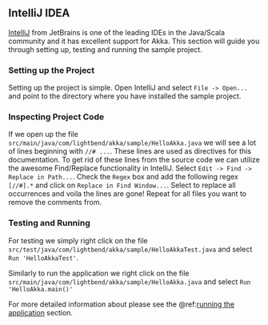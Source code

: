 IntelliJ IDEA
-------------

[IntelliJ](https://www.jetbrains.com/idea/) from JetBrains is one of the leading IDEs in the Java/Scala community and it has excellent support for Akka. This section will guide you through setting up, testing and running the sample project.

### Setting up the Project

Setting up the project is simple. Open IntelliJ and select `File -> Open...` and point to the directory where you have installed the sample project.

### Inspecting Project Code

If we open up the file `src/main/java/com/lightbend/akka/sample/HelloAkka.java` we will see a lot of lines beginning with `//# ...`. These lines are used as directives for this documentation. To get rid of these lines from the source code we can utilize the awesome Find/Replace functionality in IntelliJ. Select `Edit -> Find -> Replace in Path...`. Check the `Regex` box and add the following regex `[//#].*` and click on `Replace in Find Window...`. Select to replace all occurrences and voila the lines are gone! Repeat for all files you want to remove the comments from.

### Testing and Running

For testing we simply right click on the file `src/test/java/com/lightbend/akka/sample/HelloAkkaTest.java` and select `Run 'HelloAkkaTest'`.

Similarly to run the application we right click on the file `src/main/java/com/lightbend/akka/sample/HelloAkka.java` and select `Run 'HelloAkka.main()'`

For more detailed information about please see the @ref:[running the application](running-the-application.md) section.
